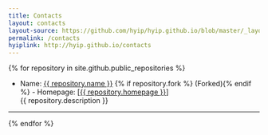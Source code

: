 ```yaml
---
title: Contacts
layout: contacts
layout-source: https://github.com/hyip/hyip.github.io/blob/master/_layouts/contacts.html
permalink: /contacts
hyiplink: http://hyip.github.io/contacts
---
```

{% for repository in site.github.public_repositories %}						
- Name: <a href="{{ repository.html_url }}" target="_blank">{{ repository.name }}</a> 
  {% if repository.fork %} (Forked){% endif %} - 
  Homepage: [<a href="{{ repository.homepage }}" target="_blank">{{ repository.homepage }}</a>]<br>
  {{ repository.description }}
* * *  
{% endfor %}					
